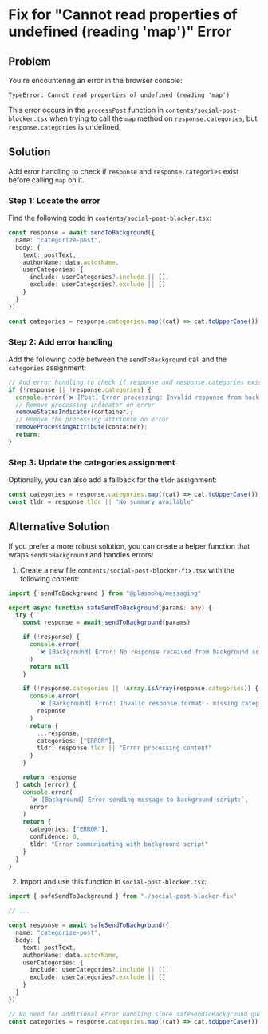 # Fix for "Cannot read properties of undefined (reading 'map')" Error

## Problem

You're encountering an error in the browser console:

```
TypeError: Cannot read properties of undefined (reading 'map')
```

This error occurs in the `processPost` function in `contents/social-post-blocker.tsx` when trying to call the `map` method on `response.categories`, but `response.categories` is undefined.

## Solution

Add error handling to check if `response` and `response.categories` exist before calling `map` on it.

### Step 1: Locate the error

Find the following code in `contents/social-post-blocker.tsx`:

```typescript
const response = await sendToBackground({
  name: "categorize-post",
  body: {
    text: postText,
    authorName: data.actorName,
    userCategories: {
      include: userCategories?.include || [],
      exclude: userCategories?.exclude || []
    }
  }
})

const categories = response.categories.map((cat) => cat.toUpperCase())
```

### Step 2: Add error handling

Add the following code between the `sendToBackground` call and the `categories` assignment:

```typescript
// Add error handling to check if response and response.categories exist
if (!response || !response.categories) {
  console.error(`❌ [Post] Error processing: Invalid response from background script`, response);
  // Remove processing indicator on error
  removeStatusIndicator(container);
  // Remove the processing attribute on error
  removeProcessingAttribute(container);
  return;
}
```

### Step 3: Update the categories assignment

Optionally, you can also add a fallback for the `tldr` assignment:

```typescript
const categories = response.categories.map((cat) => cat.toUpperCase())
const tldr = response.tldr || "No summary available"
```

## Alternative Solution

If you prefer a more robust solution, you can create a helper function that wraps `sendToBackground` and handles errors:

1. Create a new file `contents/social-post-blocker-fix.tsx` with the following content:

```typescript
import { sendToBackground } from "@plasmohq/messaging"

export async function safeSendToBackground(params: any) {
  try {
    const response = await sendToBackground(params)

    if (!response) {
      console.error(
        `❌ [Background] Error: No response received from background script`
      )
      return null
    }

    if (!response.categories || !Array.isArray(response.categories)) {
      console.error(
        `❌ [Background] Error: Invalid response format - missing categories array`,
        response
      )
      return {
        ...response,
        categories: ["ERROR"],
        tldr: response.tldr || "Error processing content"
      }
    }

    return response
  } catch (error) {
    console.error(
      `❌ [Background] Error sending message to background script:`,
      error
    )
    return {
      categories: ["ERROR"],
      confidence: 0,
      tldr: "Error communicating with background script"
    }
  }
}
```

2. Import and use this function in `social-post-blocker.tsx`:

```typescript
import { safeSendToBackground } from "./social-post-blocker-fix"

// ...

const response = await safeSendToBackground({
  name: "categorize-post",
  body: {
    text: postText,
    authorName: data.actorName,
    userCategories: {
      include: userCategories?.include || [],
      exclude: userCategories?.exclude || []
    }
  }
})

// No need for additional error handling since safeSendToBackground guarantees a valid response
const categories = response.categories.map((cat) => cat.toUpperCase())
```

